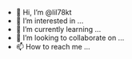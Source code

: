 - 👋 Hi, I’m @lil78kt
- 👀 I’m interested in ...
- 🌱 I’m currently learning ...
- 💞️ I’m looking to collaborate on ...
- 📫 How to reach me ...

<!---
lil78kt/lil78kt is a ✨ special ✨ repository because its `README.md` (this file) appears on your GitHub profile.
You can click the Preview link to take a look at your changes.
--->
